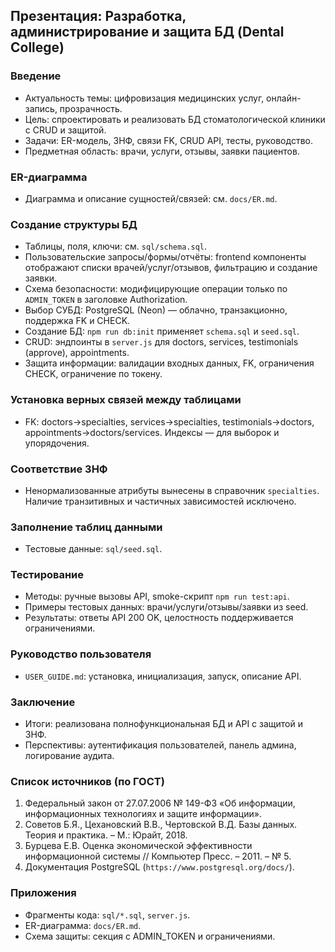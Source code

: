 ## Презентация: Разработка, администрирование и защита БД (Dental College)

### Введение
- Актуальность темы: цифровизация медицинских услуг, онлайн-запись, прозрачность.
- Цель: спроектировать и реализовать БД стоматологической клиники с CRUD и защитой.
- Задачи: ER-модель, 3НФ, связи FK, CRUD API, тесты, руководство.
- Предметная область: врачи, услуги, отзывы, заявки пациентов.

### ER-диаграмма
- Диаграмма и описание сущностей/связей: см. `docs/ER.md`.

### Создание структуры БД
- Таблицы, поля, ключи: см. `sql/schema.sql`.
- Пользовательские запросы/формы/отчёты: frontend компоненты отображают списки врачей/услуг/отзывов, фильтрацию и создание заявки.
- Схема безопасности: модифицирующие операции только по `ADMIN_TOKEN` в заголовке Authorization.
- Выбор СУБД: PostgreSQL (Neon) — облачно, транзакционно, поддержка FK и CHECK.
- Создание БД: `npm run db:init` применяет `schema.sql` и `seed.sql`.
- CRUD: эндпоинты в `server.js` для doctors, services, testimonials (approve), appointments.
- Защита информации: валидации входных данных, FK, ограничения CHECK, ограничение по токену.

### Установка верных связей между таблицами
- FK: doctors→specialties, services→specialties, testimonials→doctors, appointments→doctors/services. Индексы — для выборок и упорядочения.

### Соответствие 3НФ
- Ненормализованные атрибуты вынесены в справочник `specialties`. Наличие транзитивных и частичных зависимостей исключено.

### Заполнение таблиц данными
- Тестовые данные: `sql/seed.sql`.

### Тестирование
- Методы: ручные вызовы API, smoke-скрипт `npm run test:api`.
- Примеры тестовых данных: врачи/услуги/отзывы/заявки из seed.
- Результаты: ответы API 200 OK, целостность поддерживается ограничениями.

### Руководство пользователя
- `USER_GUIDE.md`: установка, инициализация, запуск, описание API.

### Заключение
- Итоги: реализована полнофункциональная БД и API с защитой и 3НФ.
- Перспективы: аутентификация пользователей, панель админа, логирование аудита.

### Список источников (по ГОСТ)
1) Федеральный закон от 27.07.2006 № 149-ФЗ «Об информации, информационных технологиях и защите информации».
2) Советов Б.Я., Цехановский В.В., Чертовской В.Д. Базы данных. Теория и практика. – М.: Юрайт, 2018.
3) Бурцева Е.В. Оценка экономической эффективности информационной системы // Компьютер Пресс. – 2011. – № 5.
4) Документация PostgreSQL (`https://www.postgresql.org/docs/`).

### Приложения
- Фрагменты кода: `sql/*.sql`, `server.js`.
- ER-диаграмма: `docs/ER.md`.
- Схема защиты: секция с ADMIN_TOKEN и ограничениями.


